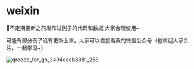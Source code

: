 # weixin
:memo:不定期更新之前发布过例子的代码和数据
大家合理使用~

可能有部分例子没有更新上来，大家可以直接看我的微信公众号（也欢迎大家关注，一起学习~）

![qrcode_for_gh_3494eccb8881_258](https://github.com/lishuiwkp/weixin/assets/52102381/c87a7b28-8f19-4c7e-8c22-df43d6f89c31)
